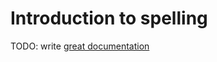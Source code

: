 # Introduction to spelling

TODO: write [great documentation](http://jacobian.org/writing/great-documentation/what-to-write/)
